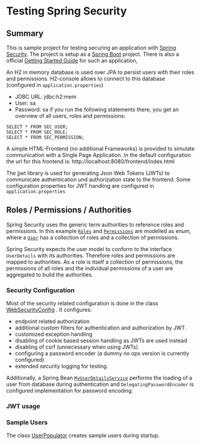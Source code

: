 # Testing Spring Security

## Summary

This is sample project for testing securing an application
with [Spring Security](https://docs.spring.io/spring-security/site/docs/5.4.5/reference/html5/). The project is setup as
a [Spring Boot](https://docs.spring.io/spring-boot/docs/current/reference/htmlsingle/) project. There is also a
official [Getting Started Guide](https://spring.io/guides/gs/securing-web/) for such an application,

An H2 in memory database is used over JPA to persist users with their roles and permissions. H2-console allows to
connect to this database (configured in `application.properties`)

* JDBC URL: jdbc:h2:mem
* User: sa
* Password: sa if you run the following statements there, you get an overview of all users, roles and permissions:

```
SELECT * FROM SEC_USER;
SELECT * FROM SEC_ROLE;
SELECT * FROM SEC_PERMISSION;
```

A simple HTML-Frontend (no additional Frameworks) is provided to simulate communication with a Single Page Application.
In the default configuration the url for this frontend is: http://localhost:8080/frontend/index.html

The jjwt library is used for generating Json Web Tokens (JWTs) to communicate authentication und authorization state to
the frontend. Some configuration properties for JWT handling are configured in `application.properties`

## Roles / Permissions / Authorities

Spring Security uses the generic term authorities to reference roles and permissions. In this
example [`Roles`](https://github.com/thofis/twrsprsec/blob/main/src/main/java/com/example/thofis/twrsprsec/security/Role.java)
and [`Permissions`](https://github.com/thofis/twrsprsec/blob/main/src/main/java/com/example/thofis/twrsprsec/security/Permission.java)
are modelled as enum, where
a [`User`](https://github.com/thofis/twrsprsec/blob/main/src/main/java/com/example/thofis/twrsprsec/security/User.java)
has a collection of roles and a collection of permissions.

Spring Security expects the user model to conform to the interface `UserDetails` with its authorities. Therefore roles
and permissions are mapped to authorities. As a role is itself a collection of permissions, the permissions of all roles
and the individual permissions of a user are aggregated to build the authorities.

### Security Configuration

Most of the security related configuration is done in the
class [WebSecurityConfig](https://github.com/thofis/twrsprsec/blob/main/src/main/java/com/example/thofis/twrsprsec/WebSecurityConfig.java)
. It configures:

* endpoint related authorization
* additional custom filters for authentication and authorization by JWT.
* customized exception handling
* disabling of cookie based session handling as JWTs are used instead
* disabling of csrf (unnecessary when using JWTs)
* configuring a password encoder (a dummy no ops version is currently configured)
* extended security logging for testing.

Additionally, a Spring
Bean [`MyUserDetailsService`](https://github.com/thofis/twrsprsec/blob/main/src/main/java/com/example/thofis/twrsprsec/security/MyUserDetailsService.java)
performs the loading of a user from database during authentication and `DelegatingPasswordEncoder` is configured
implementation for password encoding.

### JWT usage

### Sample Users

The
class [UserPopulator](https://github.com/thofis/twrsprsec/blob/main/src/main/java/com/example/thofis/twrsprsec/UserPopulator.java)
creates sample users during startup.


